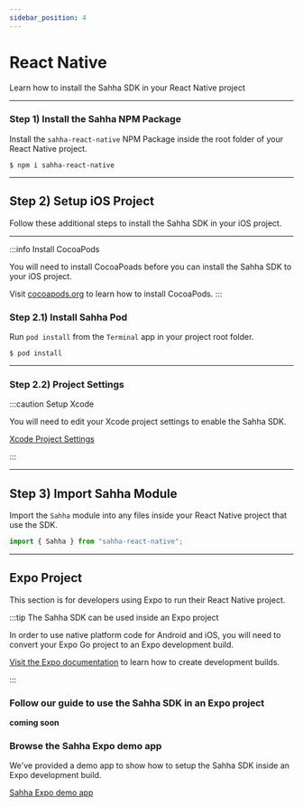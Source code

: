 ```yaml
---
sidebar_position: 4
---
```


# React Native

Learn how to install the Sahha SDK in your React Native project

---

### Step 1) Install the Sahha NPM Package

Install the `sahha-react-native` NPM Package inside the root folder of your React Native project.

```Text title=Terminal
$ npm i sahha-react-native
```

***

## Step 2) Setup iOS Project

Follow these additional steps to install the Sahha SDK in your iOS project.

***

:::info Install CocoaPods

You will need to install CocoaPoads before you can install the Sahha SDK to your iOS project. 

Visit <a href="https://cocoapods.org/https://cocoapods.org/" target="_blank">cocoapods.org</a> to learn how to install CocoaPods.
:::

### Step 2.1) Install Sahha Pod

Run `pod install` from the `Terminal` app in your project root folder.

```Text Terminal
$ pod install
```

***

### Step 2.2) Project Settings

:::caution Setup Xcode

You will need to edit your Xcode project settings to enable the Sahha SDK.

[Xcode Project Settings](./ios#step-3-edit-project)

:::

***

## Step 3) Import Sahha Module

Import the `Sahha` module into any files inside your React Native project that use the SDK.

```javascript title=MyReactApp.js
import { Sahha } from "sahha-react-native";
```

***

## Expo Project

This section is for developers using Expo to run their React Native project.

:::tip The Sahha SDK can be used inside an Expo project
 
In order to use native platform code for Android and iOS, you will need to convert your Expo Go project to an Expo development build.

[Visit the Expo documentation](https://docs.expo.dev/development/create-development-builds/) to learn how to create development builds.

:::

### Follow our guide to use the Sahha SDK in an Expo project

**coming soon**

### Browse the Sahha Expo demo app

We've provided a demo app to show how to setup the Sahha SDK inside an Expo development build.

[Sahha Expo demo app](https://github.com/sahha-ai/sahha-demo-expo)